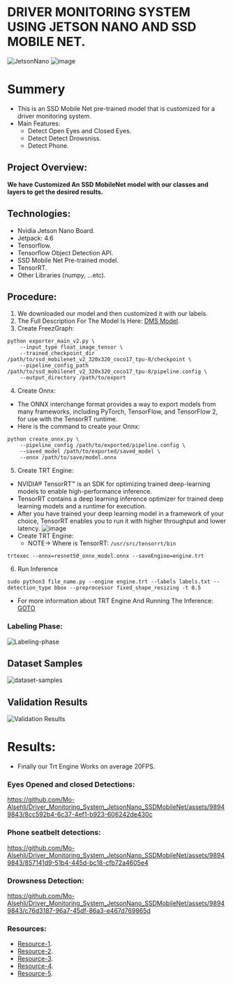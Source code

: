 # DRIVER MONITORING SYSTEM USING JETSON NANO AND SSD MOBILE NET.

![JetsonNano](https://github.com/Mo-Alsehli/Driver_Monitoring_System_JetsonNano_SSDMobileNet/assets/98949843/02a20108-aa39-4901-85c5-844339a784a1)
![image](https://github.com/Mo-Alsehli/Driver_Monitoring_System_JetsonNano_SSDMobileNet/assets/98949843/5d12b0bc-5f8f-4e49-9622-d63ed4166a80)

# Summery

- This is an SSD Mobile Net pre-trained model that is customized for a driver monitoring system.
- Main Features:
  - Detect Open Eyes and Closed Eyes.
  - Detect Detect Drowsniss.
  - Detect Phone.

## Project Overview:

**We have Customized An SSD MobileNet model with our classes and layers to get the desired results.**

## Technologies:

- Nvidia Jetson Nano Board.
- Jetpack: 4.6
- Tensorflow.
- Tensorflow Object Detection API.
- SSD Mobile Net Pre-trained model.
- TensorRT.
- Other Libraries (numpy, ...etc).

## Procedure:

1. We downloaded our model and then customized it with our labels.
2. The Full Description For The Model Is Here: [DMS Model](https://github.com/Mo-Alsehli/Driver_Monitoring_System_JetsonNano_SSDMobileNet/tree/master/SSD_MobileNet_Model).
3. Create FreezGraph:

```
python exporter_main_v2.py \
    --input_type float_image_tensor \
    --trained_checkpoint_dir /path/to/ssd_mobilenet_v2_320x320_coco17_tpu-8/checkpoint \
    --pipeline_config_path /path/to/ssd_mobilenet_v2_320x320_coco17_tpu-8/pipeline.config \
    --output_directory /path/to/export
```

4. Create Onnx:

- The ONNX interchange format provides a way to export models from many frameworks, including PyTorch, TensorFlow, and TensorFlow 2, for use with the TensorRT runtime.
- Here is the command to create your Onnx:

```
python create_onnx.py \
    --pipeline_config /path/to/exported/pipeline.config \
    --saved_model /path/to/exported/saved_model \
    --onnx /path/to/save/model.onnx
```

5. Create TRT Engine:

- NVIDIA® TensorRT™ is an SDK for optimizing trained deep-learning models to enable high-performance inference.
- TensorRT contains a deep learning inference optimizer for trained deep learning models and a runtime for execution.
- After you have trained your deep learning model in a framework of your choice, TensorRT enables you to run it with higher throughput and lower latency.
  ![image](https://github.com/Mo-Alsehli/Driver_Monitoring_System_JetsonNano_SSDMobileNet/assets/98949843/fdd9236d-719b-4bfc-b2f4-8b06682f846f)
- Create TRT Engine:
  - NOTE-> Where is TensorRT: `/usr/src/tensorrt/bin`

```
trtexec --onnx=resnet50_onnx_model.onnx --saveEngine=engine.trt
```

6. Run Inference

```
sudo python3 file_name.py --engine engine.trt --labels labels.txt --detection_type bbox --preprocessor fixed_shape_resizing -t 0.5
```

- For more information about TRT Engine And Running The Inference: [GOTO](https://github.com/Mo-Alsehli/Driver_Monitoring_System_JetsonNano_SSDMobileNet/tree/master/RunningEngine)

### Labeling Phase:

![Labeling-phase](https://github.com/Mo-Alsehli/Driver_Monitoring_System_JetsonNano_SSDMobileNet/assets/98949843/5d439980-d8d2-459d-96f0-1ef0120900a6)

## Dataset Samples

![dataset-samples](https://github.com/Mo-Alsehli/Driver_Monitoring_System_JetsonNano_SSDMobileNet/assets/98949843/90417595-35e3-47af-bcb2-92350383e5e2)

## Validation Results

![Validation Results](https://github.com/Mo-Alsehli/Driver_Monitoring_System_JetsonNano_SSDMobileNet/assets/98949843/8d0b08e0-ba09-4f06-9b93-72c23af679f1)

# Results:

- Finally our Trt Engine Works on average 20FPS.

### Eyes Opened and closed Detections:

https://github.com/Mo-Alsehli/Driver_Monitoring_System_JetsonNano_SSDMobileNet/assets/98949843/8cc592b4-6c37-4ef1-b923-606242de430c

### Phone seatbelt detections:

https://github.com/Mo-Alsehli/Driver_Monitoring_System_JetsonNano_SSDMobileNet/assets/98949843/857141d9-51b4-445d-bc18-cfb72a4605e4

### Drowsness Detection:

https://github.com/Mo-Alsehli/Driver_Monitoring_System_JetsonNano_SSDMobileNet/assets/98949843/c76d3187-96a7-45df-86a3-e467d769865d

### Resources:

- [Resource-1](https://github.com/NVIDIA/TensorRT/tree/release/8.2/samples/python/tensorflow_object_detection_api).
- [Resource-2](https://docs.nvidia.com/deeplearning/tensorrt/quick-start-guide/index.html#export-from-tf).
- [Resource-3](https://github.com/NVIDIA/TensorRT/blob/main/quickstart/IntroNotebooks/3.%20Using%20Tensorflow%202%20through%20ONNX.ipynb).
- [Resource-4](https://www.youtube.com/watch?v=yqkISICHH-U&t=16912s).
- [Resource-5](https://github.com/nicknochnack/TFODCourse).
